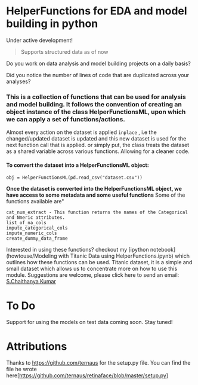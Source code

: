 # HelperFunctions for EDA and model building in python

Under active development!

> Supports structured data as of now

Do you work on data analysis and model building projects on a daily basis?

Did you notice the number of lines of code that are duplicated across your analyses?

### This is a collection of functions that can be used for analysis and model building. It follows the convention of creating an object instance of the class HelperFunctionsML, upon which we can apply a set of functions/actions.

Almost every action on the dataset is applied `inplace` , i.e the changed/updated dataset is updated and this new dataset is used for the next function call that is applied.
or simply put, the class treats the dataset as a shared variable across various functions.
Allowing for a cleaner code.

#### To convert the dataset into a HelperFunctionsML object:

```
obj = HelperFunctionsML(pd.read_csv("dataset.csv"))
```

**Once the dataset is converted into the HelperFunctionsML object, we have access to some metadata and some useful functions**
Some of the functions available are"

```
cat_num_extract - This function returns the names of the Categorical and Nmeric attributes.
list_of_na_cols
impute_categorical_cols
impute_numeric_cols
create_dummy_data_frame
```

Interested in using these functions? checkout my [ipython notebook](howtouse/Modeling with Titanic Data using HelperFunctions.ipynb) which outlines how these functions can be used.
Titanic dataset, it is a simple and small dataset which allows us to concentrate more on how to use this module.
Suggestions are welcome, please click here to send an email: [S.Chaithanya Kumar](mailto:chaithanyakumar.ds@gmail.com?subject=[GitHub]SCK22/HelperFunctions)

# To Do

Support for using the models on test data coming soon. Stay tuned!

# Attributions

Thanks to https://github.com/ternaus for the setup.py file. You can find the file he wrote here[https://github.com/ternaus/retinaface/blob/master/setup.py]
